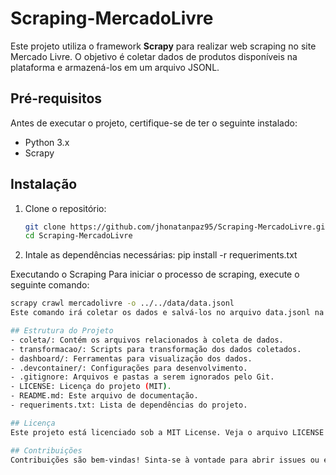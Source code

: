 # Scraping-MercadoLivre

Este projeto utiliza o framework **Scrapy** para realizar web scraping no site Mercado Livre. O objetivo é coletar dados de produtos disponíveis na plataforma e armazená-los em um arquivo JSONL.

## Pré-requisitos

Antes de executar o projeto, certifique-se de ter o seguinte instalado:

- Python 3.x
- Scrapy

## Instalação

1. Clone o repositório:

   ```bash
   git clone https://github.com/jhonatanpaz95/Scraping-MercadoLivre.git
   cd Scraping-MercadoLivre
   
2. Intale as dependências necessárias:
   pip install -r requeriments.txt

Executando o Scraping
Para iniciar o processo de scraping, execute o seguinte comando:
  ```bash
  scrapy crawl mercadolivre -o ../../data/data.jsonl
Este comando irá coletar os dados e salvá-los no arquivo data.jsonl na pasta data.

## Estrutura do Projeto
- coleta/: Contém os arquivos relacionados à coleta de dados.
- transformacao/: Scripts para transformação dos dados coletados.
- dashboard/: Ferramentas para visualização dos dados.
- .devcontainer/: Configurações para desenvolvimento.
- .gitignore: Arquivos e pastas a serem ignorados pelo Git.
- LICENSE: Licença do projeto (MIT).
- README.md: Este arquivo de documentação.
- requeriments.txt: Lista de dependências do projeto.

## Licença
Este projeto está licenciado sob a MIT License. Veja o arquivo LICENSE para mais detalhes.

## Contribuições
Contribuições são bem-vindas! Sinta-se à vontade para abrir issues ou enviar pull requests.

